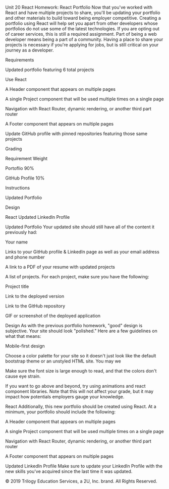 Unit 20 React Homework: React Portfolio
Now that you've worked with React and have multiple projects to share, you'll be updating your portfolio and other materials to build toward being employer competitive. Creating a portfolio using React will help set you apart from other developers whose portfolios do not use some of the latest technologies.
If you are opting out of career services, this is still a required assignment. Part of being a web developer means being a part of a community. Having a place to share your projects is necessary if you're applying for jobs, but is still critical on your journey as a developer.

Requirements

Updated portfolio featuring 6 total projects

Use React

A Header component that appears on multiple pages

A single Project component that will be used multiple times on a single page

Navigation with React Router, dynamic rendering, or another third part router

A Footer component that appears on multiple pages

Update GitHub profile with pinned repositories featuring those same projects

Grading

Requirement
Weight

Portoflio
90%

GitHub Profile
10%

Instructions

Updated Portfolio

Design

React
Updated LinkedIn Profile

Updated Portfolio
Your updated site should still have all of the content it previously had:

Your name

Links to your GitHub profile & LinkedIn page as well as your email address and phone number

A link to a PDF of your resume with updated projects

A list of projects. For each project, make sure you have the following:

Project title

Link to the deployed version

Link to the GitHub repository

GIF or screenshot of the deployed application

Design
As with the previous portfolio homework, "good" design is subjective. Your site should look
"polished." Here are a few guidelines on what that means:

Mobile-first design

Choose a color palette for your site so it doesn't just look like
the default bootstrap theme or an unstyled HTML site. You may we

Make sure the font size is large enough to read, and that the colors don't cause eye strain.

If you want to go above and beyond, try using animations and react component libraries. Note
that this will not affect your grade, but it may impact how potentials employers gauge your knowledge.

React
Additionally, this new portfolio should be created using React.
At a minimum, your portfolio should include the following:

A Header component that appears on multiple pages

A single Project component that will be used multiple times on a single page

Navigation with React Router, dynamic rendering, or another third part router

A Footer component that appears on multiple pages

Updated LinkedIn Profile
Make sure to update your LinkedIn Profile with the new skills you've acquired since the last time it was updated.

© 2019 Trilogy Education Services, a 2U, Inc. brand. All Rights Reserved.
